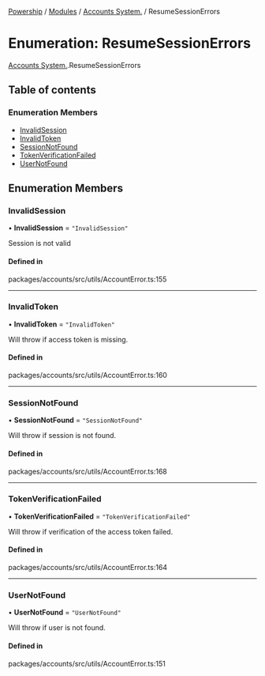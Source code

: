 [Powership](../README.md) / [Modules](../modules.md) / [Accounts System.](../modules/Accounts_System_.md) / ResumeSessionErrors

# Enumeration: ResumeSessionErrors

[Accounts System.](../modules/Accounts_System_.md).ResumeSessionErrors

## Table of contents

### Enumeration Members

- [InvalidSession](Accounts_System_.ResumeSessionErrors.md#invalidsession)
- [InvalidToken](Accounts_System_.ResumeSessionErrors.md#invalidtoken)
- [SessionNotFound](Accounts_System_.ResumeSessionErrors.md#sessionnotfound)
- [TokenVerificationFailed](Accounts_System_.ResumeSessionErrors.md#tokenverificationfailed)
- [UserNotFound](Accounts_System_.ResumeSessionErrors.md#usernotfound)

## Enumeration Members

### InvalidSession

• **InvalidSession** = ``"InvalidSession"``

Session is not valid

#### Defined in

packages/accounts/src/utils/AccountError.ts:155

___

### InvalidToken

• **InvalidToken** = ``"InvalidToken"``

Will throw if access token is missing.

#### Defined in

packages/accounts/src/utils/AccountError.ts:160

___

### SessionNotFound

• **SessionNotFound** = ``"SessionNotFound"``

Will throw if session is not found.

#### Defined in

packages/accounts/src/utils/AccountError.ts:168

___

### TokenVerificationFailed

• **TokenVerificationFailed** = ``"TokenVerificationFailed"``

Will throw if verification of the access token failed.

#### Defined in

packages/accounts/src/utils/AccountError.ts:164

___

### UserNotFound

• **UserNotFound** = ``"UserNotFound"``

Will throw if user is not found.

#### Defined in

packages/accounts/src/utils/AccountError.ts:151
